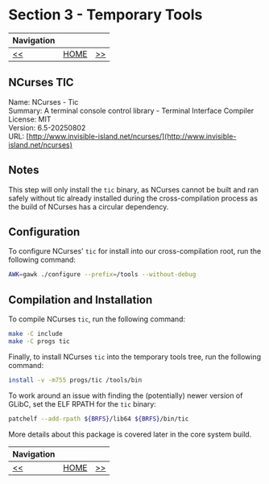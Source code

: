 # Section 3 - Temporary Tools

| Navigation |||
| --- | --- | ---: |
| [<<](./M4.md) | [HOME](../README.md) | [>>](./NCurses64bit.md) |

## NCurses TIC

Name: NCurses - Tic<br />
Summary: A terminal console control library - Terminal Interface Compiler<br />
License: MIT<br />
Version: 6.5-20250802<br />
URL: [http://www.invisible-island.net/ncurses/](http://www.invisible-island.net/ncurses)<br />

## Notes

This step will only install the `tic` binary, as NCurses cannot be built and ran safely without tic already installed during the cross-compilation process as the build of NCurses has a circular dependency.

## Configuration

To configure NCurses' `tic` for install into our cross-compilation root, run the following command:

```bash
AWK=gawk ./configure --prefix=/tools --without-debug
```

## Compilation and Installation

To compile NCurses `tic`, run the following command:

```bash
make -C include
make -C progs tic
```

Finally, to install NCurses `tic` into the temporary tools tree, run the following command:

```bash
install -v -m755 progs/tic /tools/bin
```

To work around an issue with finding the (potentially) newer version of GLibC, set the ELF RPATH for the `tic` binary:

```bash
patchelf --add-rpath ${BRFS}/lib64 ${BRFS}/bin/tic
```

More details about this package is covered later in the core system build.

| Navigation |||
| --- | --- | ---: |
| [<<](./M4.md) | [HOME](../README.md) | [>>](./NCurses64bit.md) |
